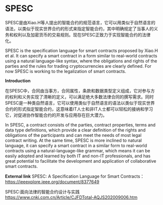 # SPESC

  SPESC是由Xiao.H等人提出的智能合约的规范语言，它可以用类似于自然语言的语法，以类似于现实世界合约的形式来指定智能合约，其中明确规定了当事人的义务和权利以及加密货币的交易规则。现在SPESC正致力于实现智能合约的法律化。

  SPESC is the specification language for smart contracts proposed by Xiao.H et al. It can specify a smart contract in a form similar to real-world contracts using a natural language-like syntax, where the obligations and rights of the parties and the rules for trading cryptocurrencies are clearly defined. For now SPESC is working to the legalization of smart contracts.

**Introduction**

  在SPESC中，合同由当事方，合同属性，条款和数据类型定义组成，它对参与方的权利和义务实现了清晰的定义，可以满足绝大多数法律合同的撰写需求。同时SPESC是一种类自然语言，它可以使用类似于自然语言的语法以类似于现实世界合约的形式指定智能合约，这意味着IT人士和非IT人士都可以轻松的接纳和学习它，对促进协作智能合约的开发与应用存在巨大潜力。
  
  In SPESC, a contract consists of the parties, contract properties, terms and data type definitions, which provide a clear definition of the rights and obligations of the participants and can meet the needs of most legal contract writing. At the same time, SPESC is more inclined to natural language, it can specify a smart contract in a similar form to real-world contracts using a natural-language-like grammar, which means it can be easily adopted and learned by both IT and non-IT professionals, and has great potential to facilitate the development and application of collaborative smart contracts.

**External link**
SPESC: A Specification Language for Smart Contracts：
https://ieeexplore.ieee.org/document/8377649

SPESC:面向法律的智能合约设计与实践
https://www.cnki.com.cn/Article/CJFDTotal-AQJS202009006.htm
